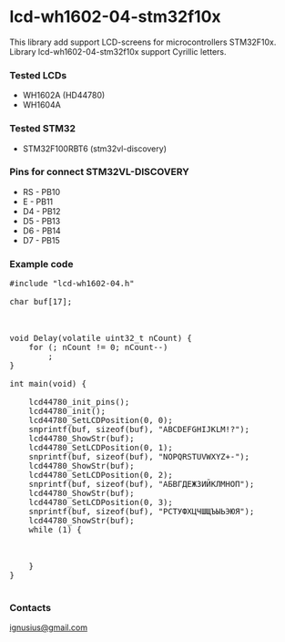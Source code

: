 # lcd-wh1602-04-stm32f10x #

This library add support LCD-screens for microcontrollers STM32F10x.
Library lcd-wh1602-04-stm32f10x support Cyrillic letters.

### Tested LCDs ###

* WH1602A (HD44780)
* WH1604A

### Tested STM32 ###

* STM32F100RBT6 (stm32vl-discovery)


### Pins for connect STM32VL-DISCOVERY ###

* RS - PB10
* E -  PB11
* D4 - PB12
* D5 - PB13
* D6 - PB14
* D7 - PB15

### Example code ###
<pre>
#include "lcd-wh1602-04.h"

char buf[17];



void Delay(volatile uint32_t nCount) {
	for (; nCount != 0; nCount--)
		;
}

int main(void) {

	lcd44780_init_pins();
	lcd44780_init();
	lcd44780_SetLCDPosition(0, 0);
	snprintf(buf, sizeof(buf), "ABCDEFGHIJKLM!?");
	lcd44780_ShowStr(buf);
	lcd44780_SetLCDPosition(0, 1);
	snprintf(buf, sizeof(buf), "NOPQRSTUVWXYZ+-");
	lcd44780_ShowStr(buf);
	lcd44780_SetLCDPosition(0, 2);
	snprintf(buf, sizeof(buf), "АБВГДЕЖЗИЙКЛМНОП");
	lcd44780_ShowStr(buf);
	lcd44780_SetLCDPosition(0, 3);
	snprintf(buf, sizeof(buf), "РСТУФХЦЧШЩЪЫЬЭЮЯ");
	lcd44780_ShowStr(buf);
	while (1) {



	}
}

</pre>

### Contacts ###

ignusius@gmail.com
